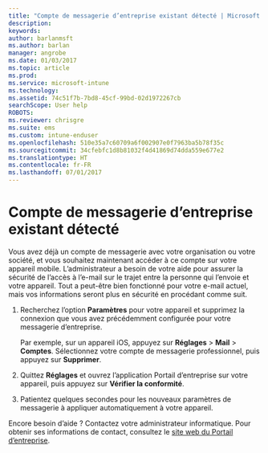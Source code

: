 ```yaml
---
title: "Compte de messagerie d’entreprise existant détecté | Microsoft Docs"
description: 
keywords: 
author: barlanmsft
ms.author: barlan
manager: angrobe
ms.date: 01/03/2017
ms.topic: article
ms.prod: 
ms.service: microsoft-intune
ms.technology: 
ms.assetid: 74c51f7b-7bd8-45cf-99bd-02d1972267cb
searchScope: User help
ROBOTS: 
ms.reviewer: chrisgre
ms.suite: ems
ms.custom: intune-enduser
ms.openlocfilehash: 510e35a7c60709a6f002907e0f7963ba5b78f35c
ms.sourcegitcommit: 34cfebfc1d8b81032f4d41869d74dda559e677e2
ms.translationtype: HT
ms.contentlocale: fr-FR
ms.lasthandoff: 07/01/2017
---
```

# <a name="an-existing-company-email-account-was-found"></a>Compte de messagerie d’entreprise existant détecté

Vous avez déjà un compte de messagerie avec votre organisation ou votre société, et vous souhaitez maintenant accéder à ce compte sur votre appareil mobile. L’administrateur a besoin de votre aide pour assurer la sécurité de l’accès à l’e-mail sur le trajet entre la personne qui l’envoie et votre appareil. Tout a peut-être bien fonctionné pour votre e-mail actuel, mais vos informations seront plus en sécurité en procédant comme suit.

1.  Recherchez l’option **Paramètres** pour votre appareil et supprimez la connexion que vous avez précédemment configurée pour votre messagerie d’entreprise.

    Par exemple, sur un appareil iOS, appuyez sur **Réglages** > **Mail** > **Comptes**. Sélectionnez votre compte de messagerie professionnel, puis appuyez sur **Supprimer**.

2.  Quittez **Réglages** et ouvrez l’application Portail d’entreprise sur votre appareil, puis appuyez sur **Vérifier la conformité**.

3.  Patientez quelques secondes pour les nouveaux paramètres de messagerie à appliquer automatiquement à votre appareil.

Encore besoin d’aide ? Contactez votre administrateur informatique. Pour obtenir ses informations de contact, consultez le [site web du Portail d’entreprise](http://portal.manage.microsoft.com).
